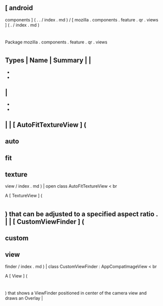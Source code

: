 [
android
-
components
]
(
.
.
/
index
.
md
)
/
[
mozilla
.
components
.
feature
.
qr
.
views
]
(
.
/
index
.
md
)
#
#
Package
mozilla
.
components
.
feature
.
qr
.
views
#
#
#
Types
|
Name
|
Summary
|
|
-
-
-
|
-
-
-
|
|
[
AutoFitTextureView
]
(
-
auto
-
fit
-
texture
-
view
/
index
.
md
)
|
open
class
AutoFitTextureView
<
br
>
A
[
TextureView
]
(
#
)
that
can
be
adjusted
to
a
specified
aspect
ratio
.
|
|
[
CustomViewFinder
]
(
-
custom
-
view
-
finder
/
index
.
md
)
|
class
CustomViewFinder
:
AppCompatImageView
<
br
>
A
[
View
]
(
#
)
that
shows
a
ViewFinder
positioned
in
center
of
the
camera
view
and
draws
an
Overlay
|
